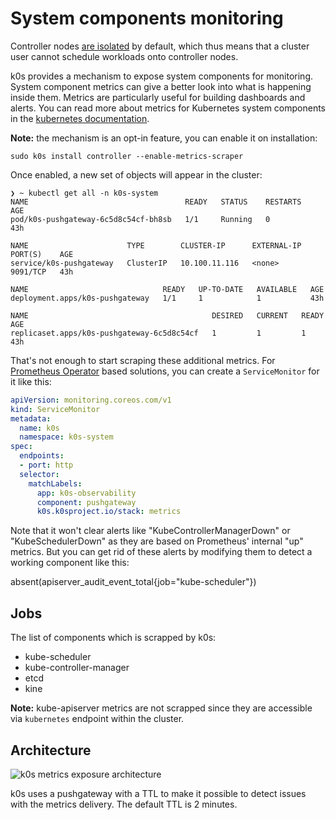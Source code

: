 # System components monitoring

Controller nodes [are isolated](architecture/index.md#control-plane) by default, which thus means that a cluster user cannot schedule workloads onto controller nodes.

k0s provides a mechanism to expose system components for monitoring. System component metrics can give a better look into what is happening inside them. Metrics are particularly useful for building dashboards and alerts.
You can read more about metrics for Kubernetes system components in the [kubernetes documentation](https://kubernetes.io/docs/concepts/cluster-administration/system-metrics/).

**Note:** the mechanism is an opt-in feature, you can enable it on installation:

```shell
sudo k0s install controller --enable-metrics-scraper
```

Once enabled, a new set of objects will appear in the cluster:

```shell
❯ ~ kubectl get all -n k0s-system
NAME                                   READY   STATUS    RESTARTS   AGE
pod/k0s-pushgateway-6c5d8c54cf-bh8sb   1/1     Running   0          43h

NAME                      TYPE        CLUSTER-IP      EXTERNAL-IP   PORT(S)    AGE
service/k0s-pushgateway   ClusterIP   10.100.11.116   <none>        9091/TCP   43h

NAME                              READY   UP-TO-DATE   AVAILABLE   AGE
deployment.apps/k0s-pushgateway   1/1     1            1           43h

NAME                                         DESIRED   CURRENT   READY   AGE
replicaset.apps/k0s-pushgateway-6c5d8c54cf   1         1         1       43h
```

That's not enough to start scraping these additional metrics. For [Prometheus
Operator](https://prometheus-operator.dev/) based solutions, you can create a
`ServiceMonitor` for it like this:

```yaml
apiVersion: monitoring.coreos.com/v1
kind: ServiceMonitor
metadata:
  name: k0s
  namespace: k0s-system
spec:
  endpoints:
  - port: http
  selector:
    matchLabels:
      app: k0s-observability
      component: pushgateway
      k0s.k0sproject.io/stack: metrics
```

Note that it won't clear alerts like "KubeControllerManagerDown" or
"KubeSchedulerDown" as they are based on Prometheus' internal "up" metrics. But
you can get rid of these alerts by modifying them to detect a working component
like this:

absent(apiserver_audit_event_total{job="kube-scheduler"})

## Jobs

The list of components which is scrapped by k0s:

- kube-scheduler
- kube-controller-manager
- etcd
- kine

**Note:** kube-apiserver metrics are not scrapped since they are accessible via `kubernetes` endpoint within the cluster.

## Architecture

![k0s metrics exposure architecture](img/pushgateway.png)

k0s uses a pushgateway with a TTL to make it possible to detect issues with the metrics delivery. The default TTL is 2 minutes.
